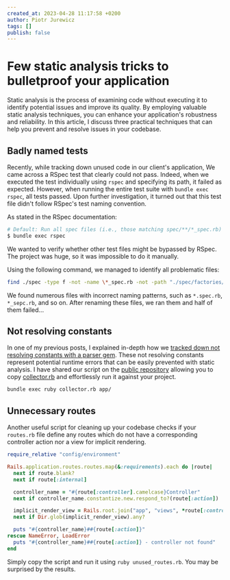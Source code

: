 ```yaml
---
created_at: 2023-04-28 11:17:58 +0200
author: Piotr Jurewicz
tags: []
publish: false
---
```


# Few static analysis tricks to bulletproof your application

Static analysis is the process of examining code without executing it to identify potential issues and improve its quality.
By employing valuable static analysis techniques, you can enhance your application's robustness and reliability.
In this article, I discuss three practical techniques that can help you prevent and resolve issues in your codebase.

## Badly named tests

Recently, while tracking down unused code in our client's application,
We came across a RSpec test that clearly could not pass.
Indeed, when we executed the test individually using `rspec` and specifying its path, it failed as expected.
However, when running the entire test suite with `bundle exec rspec`, all tests passed.
Upon further investigation, it turned out that this test file didn't follow RSpec's test naming convention.

As stated in the RSpec documentation:
```bash
# Default: Run all spec files (i.e., those matching spec/**/*_spec.rb)
$ bundle exec rspec
```
We wanted to verify whether other test files might be bypassed by RSpec.
The project was huge, so it was impossible to do it manually.

Using the following command, we managed to identify all problematic files:
```bash
find ./spec -type f -not -name \*_spec.rb -not -path "./spec/factories/*" -not -path "./spec/support/*" | xargs rg RSpec\.describe
```
We found numerous files with incorrect naming patterns, such as `*.spec.rb`, `*_sepc.rb`, and so on. After renaming these files, we ran them and half of them failed...

## Not resolving constants

In one of my previous posts, I explained in-depth how we [tracked down not resolving constants with a parser gem](https://blog.arkency.com/tracking-down-not-resolving-constants-with-parser/).
These not resolving constants represent potential runtime errors that can be easily prevented with static analysis.
I have shared our script on the [public repository](https://github.com/arkency/constants-resolver) allowing you to copy [collector.rb](https://github.com/arkency/constants-resolver/blob/main/collector.rb) and effortlessly run it against your project.
```bash
bundle exec ruby collector.rb app/
```

## Unnecessary routes

Another useful script for cleaning up your codebase checks if your `routes.rb` file define any routes which do not have a corresponding controller action nor a view for implicit rendering.
```ruby
require_relative "config/environment"

Rails.application.routes.routes.map(&:requirements).each do |route|
  next if route.blank?
  next if route[:internal]

  controller_name = "#{route[:controller].camelcase}Controller"
  next if controller_name.constantize.new.respond_to?(route[:action])

  implicit_render_view = Rails.root.join("app", "views", *route[:controller].split('::'), "#{route[:action]}.*")
  next if Dir.glob(implicit_render_view).any?

  puts "#{controller_name}##{route[:action]}"
rescue NameError, LoadError
  puts "#{controller_name}##{route[:action]} - controller not found"
end
```
Simply copy the script and run it using `ruby unused_routes.rb`. You may be surprised by the results.

